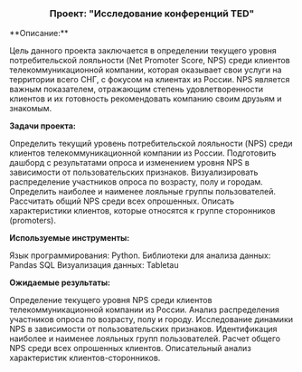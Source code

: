 
<h3 align="center">Проект: "Исследование конференций TED"</h3>
 **Описание:**

 Цель данного проекта заключается в определении текущего уровня потребительской лояльности (Net Promoter Score, NPS) среди клиентов телекоммуникационной компании, которая оказывает свои услуги на территории всего СНГ, с фокусом на клиентах из России. NPS является важным показателем, отражающим степень удовлетворенности клиентов и их готовность рекомендовать компанию своим друзьям и знакомым.

**Задачи проекта:**

  Определить текущий уровень потребительской лояльности (NPS) среди клиентов телекоммуникационной компании из России.
  Подготовить дашборд с результатами опроса и изменением уровня NPS в зависимости от пользовательских признаков.
  Визуализировать распределение участников опроса по возрасту, полу и городам.
  Определить наиболее и наименее лояльные группы пользователей.
  Рассчитать общий NPS среди всех опрошенных.
  Описать характеристики клиентов, которые относятся к группе сторонников (promoters).
  
**Используемые инструменты:**

  Язык программирования: Python.
  Библиотеки для анализа данных: Pandas
  SQL
  Визуализация данных: Tabletau
  
**Ожидаемые результаты:**

  Определение текущего уровня NPS среди клиентов телекоммуникационной компании из России.
  Анализ распределения участников опроса по возрасту, полу и городу.
  Исследование динамики NPS в зависимости от пользовательских признаков.
  Идентификация наиболее и наименее лояльных групп пользователей.
  Расчет общего NPS среди всех опрошенных клиентов.
  Описательный анализ характеристик клиентов-сторонников.
